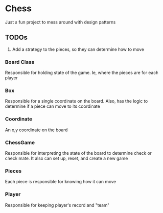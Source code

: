 # Chess
Just a fun project to mess around with design patterns

## TODOs
1. Add a strategy to the pieces, so they can determine how to move

### Board Class
Responsible for holding state of the game. Ie, where the pieces are for each player

### Box
Responsible for a single coordinate on the board. Also, has the logic to determine if a piece can move to its
 coordinate

### Coordinate
An x,y coordinate on the board

### ChessGame
Responsible for interpreting the state of the board to determine check or check mate. It also can set up, reset, and
 create a new game
 
### Pieces
Each piece is responsible for knowing how it can move

### Player
Responsible for keeping player's record and "team"